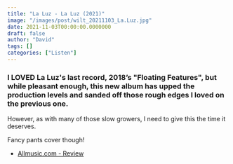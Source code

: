 ```yaml
---
title: "La Luz - La Luz (2021)"
image: "/images/post/wilt_20211103_La.Luz.jpg"
date: 2021-11-03T00:00:00.0000000
draft: false
author: "David"
tags: []
categories: ["Listen"]
---
```

### I LOVED La Luz's last record, 2018’s "Floating Features", but while pleasant enough, this new album has upped the production levels and sanded off those rough edges I loved on the previous one. 

 However, as with many of those slow growers, I need to give this the time it deserves. 

 Fancy pants cover though!

-  [Allmusic.com - Review](https://www.allmusic.com/album/la-luz-mw0003560620)
